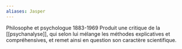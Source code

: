 ```yaml
---
aliases: Jasper
---
```

Philosophe et psychologue
1883-1969
Produit une critique de la [[psychanalyse]], qui selon lui mélange les méthodes explicatives et compréhensives, et remet ainsi en question son caractère scientifique. 